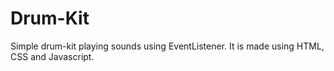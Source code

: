 # Drum-Kit
 Simple drum-kit playing sounds using EventListener.
 It is made using HTML, CSS and Javascript.
